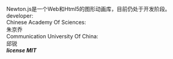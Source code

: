 Newton.js是一个Web和Html5的图形动画库，目前仍处于开发阶段。</br>
developer:</br>
	Chinese Academy Of Sciences:</br>
	朱京乔</br>
	Communication University Of China:</br>
	邱锐</br>
***license  MIT***
